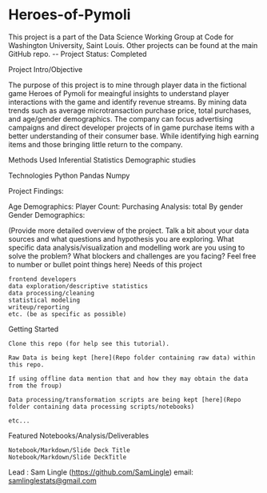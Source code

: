# Heroes-of-Pymoli

This project is a part of the Data Science Working Group at Code for Washington University, Saint Louis. Other projects can be found at the main GitHub repo.
-- Project Status: Completed

Project Intro/Objective

The purpose of this project is to mine through player data in the fictional game Heroes of Pymoli for meaingful insights to understand player interactions with the game and identify revenue streams. By mining data trends such as average microtransaction purchase price, total purchases, and age/gender demographics. The company can focus advertising campaigns and direct developer projects of in game purchase items with a better understanding of their consumer base. While identifying high earning items and those bringing little return to the company. 

Methods Used
    Inferential Statistics
    Demographic studies

Technologies
    Python
    Pandas
    Numpy

Project Findings:

Age Demographics:
Player Count:
Purchasing Analysis:
  total
  By gender
Gender Demographics:

(Provide more detailed overview of the project. Talk a bit about your data sources and what questions and hypothesis you are exploring. What specific data analysis/visualization and modelling work are you using to solve the problem? What blockers and challenges are you facing? Feel free to number or bullet point things here)
Needs of this project

    frontend developers
    data exploration/descriptive statistics
    data processing/cleaning
    statistical modeling
    writeup/reporting
    etc. (be as specific as possible)

Getting Started

    Clone this repo (for help see this tutorial).

    Raw Data is being kept [here](Repo folder containing raw data) within this repo.

    If using offline data mention that and how they may obtain the data from the froup)

    Data processing/transformation scripts are being kept [here](Repo folder containing data processing scripts/notebooks)

    etc...


Featured Notebooks/Analysis/Deliverables

    Notebook/Markdown/Slide Deck Title
    Notebook/Markdown/Slide DeckTitle



Lead : Sam Lingle (https://github.com/SamLingle)
email: samlinglestats@gmail.com 
